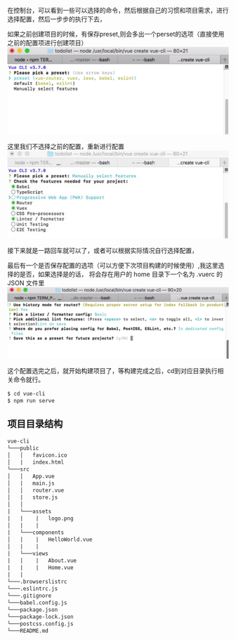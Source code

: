 在控制台，可以看到一些可以选择的命令，然后根据自己的习惯和项目需求，进行选择配置，然后一步步的执行下去，

如果之前创建项目的时候，有保存preset,则会多出一个perset的选项（直接使用之前的配置项进行创建项目）
![preset](../../images/preset.png)

这里我们不选择之前的配置，重新进行配置
![manually](../../images/manually.png)

接下来就是一路回车就可以了，或者可以根据实际情况自行选择配置，

最后有一个是否保存配置的选项（可以方便下次项目构建的时候使用）,我这里选择的是否，如果选择是的话，
将会存在用户的 home 目录下一个名为 .vuerc 的 JSON 文件里
![save](../../images/save.jpg)

这个配置选完之后，就开始构建项目了，等构建完成之后，cd到对应目录执行相关命令就行。
```
$ cd vue-cli
$ npm run serve
```
## 项目目录结构

```
vue-cli
└───public
│   │   favicon.ico
│   |   index.html
└───src
│   │   App.vue
│   |   main.js
│   │   router.vue
│   |   store.js
│   │
|   └───assets
|   |    |   logo.png
│   |    |
|   └───components
│   |    |   HelloWorld.vue
│   |    |
|   └───views
|   |    |   About.vue
|   |    |   Home.vue
|   |
└───.browserslistrc
└───.eslintrc.js
└───.gitignore
└───babel.config.js
└───package.json
└───package-lock.json
└───postcss.config.js
└───README.md
```
